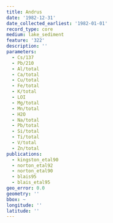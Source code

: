 ```yaml
---
title: Andrus
date: '1982-12-31'
date_collected_earliest: '1982-01-01'
record_type: core
medium: lake_sediment
feature: '322'
description: ''
parameters:
  - Cs/137
  - Pb/210
  - Al/total
  - Ca/total
  - Cu/total
  - Fe/total
  - K/total
  - LOI
  - Mg/total
  - Mn/total
  - H2O
  - Na/total
  - Pb/total
  - Si/total
  - Ti/total
  - V/total
  - Zn/total
publications:
  - kingston_etal90
  - norton_etal92
  - norton_etal90
  - blais95
  - blais_etal95
geo_error: 0.0
geometry: ''
bbox: ~
longitude: ''
latitude: ''
---
```

